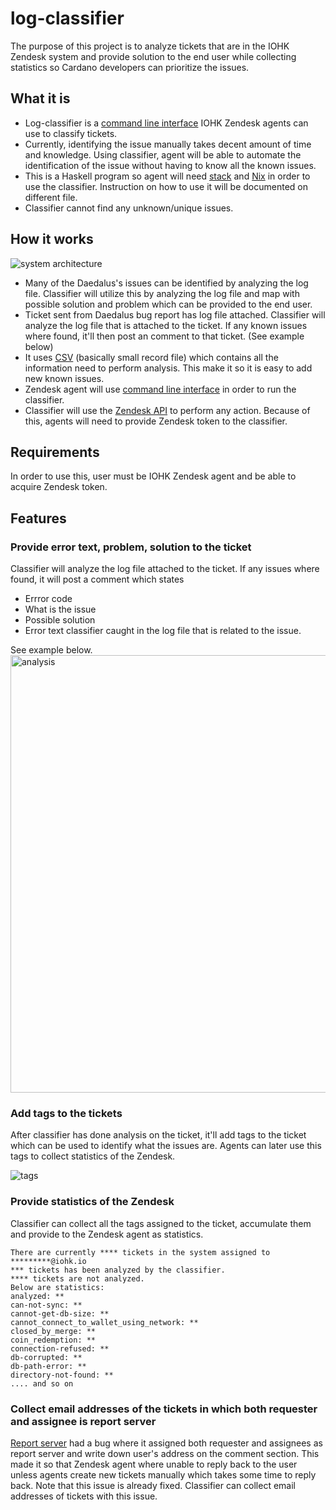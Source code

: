 # log-classifier

The purpose of this project is to analyze tickets that are in the IOHK Zendesk system and provide solution to the end user while collecting statistics so Cardano developers can prioritize the issues.

## What it is

- Log-classifier is a [command line interface](https://en.wikipedia.org/wiki/Command-line_interface) IOHK Zendesk agents can use to classify tickets.
- Currently, identifying the issue manually takes decent amount of time and knowledge. Using classifier, agent will be able to automate the identification of the issue without having to know all the known issues.
- This is a Haskell program so agent will need [stack](https://docs.haskellstack.org/en/stable/README/) and [Nix](https://nixos.org/) in order to use the classifier. Instruction on how to use it will be documented on different file.
- Classifier cannot find any unknown/unique issues.

## How it works

![system architecture](https://user-images.githubusercontent.com/15665039/39682475-1ef59a7a-51eb-11e8-8ca3-0632feae1638.png)

- Many of the Daedalus's issues can be identified by analyzing the log file. Classifier will utilize this by analyzing the log file and map with possible solution and problem which can be provided to the end user.
- Ticket sent from Daedalus bug report has log file attached. Classifier will analyze the log file that is attached to the ticket. If any known issues where found, it'll then post an comment to that ticket. (See example below)
- It uses [CSV](https://en.wikipedia.org/wiki/Comma-separated_values) (basically small record file) which contains all the information need to perform analysis. This make it so it is easy to add new known issues.
- Zendesk agent will use [command line interface](https://en.wikipedia.org/wiki/Command-line_interface) in order to run the classifier.
- Classifier will use the [Zendesk API](https://developer.zendesk.com/rest_api/docs/core/introduction) to perform any action. Because of this, agents will need to provide Zendesk token to the classifier.

## Requirements

In order to use this, user must be IOHK Zendesk agent and be able to acquire Zendesk token.

## Features

### Provide error text, problem, solution to the ticket

Classifier will analyze the log file attached to the ticket. If any issues where found, it will post a comment which states

- Errror code
- What is the issue
- Possible solution
- Error text classifier caught in the log file that is related to the issue.

See example below.
<br/>
<img src="https://user-images.githubusercontent.com/15665039/39680438-b148ef40-51db-11e8-9d51-f555cebde807.png" alt="analysis" style="width: 700px;"/>

### Add tags to the tickets

After classifier has done analysis on the ticket, it'll add tags to the ticket which can be used to identify what the issues are. Agents can later use this tags to collect statistics of the Zendesk. <br />

<img src="https://user-images.githubusercontent.com/15665039/39680413-6c3970a0-51db-11e8-81d9-8c0faf53d1af.png" alt="tags"/><br/>

### Provide statistics of the Zendesk

Classifier can collect all the tags assigned to the ticket, accumulate them and provide to the Zendesk agent as statistics.

```terminal
There are currently **** tickets in the system assigned to *********@iohk.io
*** tickets has been analyzed by the classifier.
**** tickets are not analyzed.
Below are statistics:
analyzed: **
can-not-sync: **
cannot-get-db-size: **
cannot_connect_to_wallet_using_network: **
closed_by_merge: **
coin_redemption: **
connection-refused: **
db-corrupted: **
db-path-error: **
directory-not-found: **
.... and so on
```

### Collect email addresses of the tickets in which both requester and assignee is report server

[Report server](https://github.com/input-output-hk/cardano-report-server) had a bug where it assigned both requester and assignees as report server and write down user's address on the comment section. This made it so that Zendesk agent where unable to reply back to the user unless agents create new tickets manually which takes some time to reply back. Note that this issue is already fixed.
Classifier can collect email addresses of tickets with this issue.